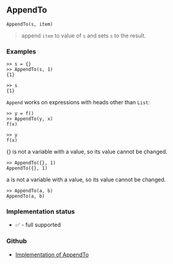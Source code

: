 ## AppendTo

```
AppendTo(s, item)
```

> append `item` to value of `s` and sets `s` to the result.

### Examples

```  
>> s = {}    
>> AppendTo(s, 1)    
{1}    

>> s    
{1}    
```

`Append` works on expressions with heads other than `List`:  
  
```
>> y = f()  
>> AppendTo(y, x)    
f(x)    

>> y    
f(x)    
```

{} is not a variable with a value, so its value cannot be changed.

```
>> AppendTo({}, 1)     
AppendTo({}, 1)   
```

a is not a variable with a value, so its value cannot be changed.

```
>> AppendTo(a, b)    
AppendTo(a, b)  
``` 






### Implementation status

* &#x2705; - full supported

### Github

* [Implementation of AppendTo](https://github.com/axkr/symja_android_library/blob/master/symja_android_library/matheclipse-core/src/main/java/org/matheclipse/core/builtin/ListFunctions.java#L699) 
